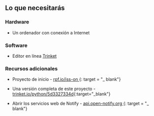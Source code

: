 ## Lo que necesitarás

### Hardware

+ Un ordenador con conexión a Internet

### Software

+ Editor en línea [Trinket](https://trinket.io/)

### Recursos adicionales

+ Proyecto de inicio - [ rpf.io/iss-on ](http://rpf.io/iss-on) {: target = "_ blank"}

+ Una versión completa de este proyecto - [trinket.io/python/5d3327334d](https://trinket.io/python/5d3327334d){:target="_blank"}

+ Abrir los servicios web de Notify - [ api.open-notify.org ](http://api.open-notify.org/) {: target = "_ blank"}